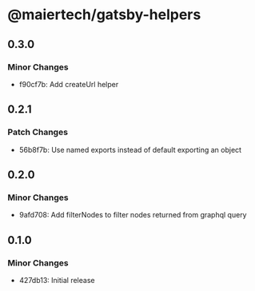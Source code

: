 # @maiertech/gatsby-helpers

## 0.3.0

### Minor Changes

- f90cf7b: Add createUrl helper

## 0.2.1

### Patch Changes

- 56b8f7b: Use named exports instead of default exporting an object

## 0.2.0

### Minor Changes

- 9afd708: Add filterNodes to filter nodes returned from graphql query

## 0.1.0

### Minor Changes

- 427db13: Initial release
